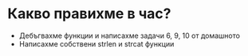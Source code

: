 # Какво правихме в час?
- Дебъгвахме функции и написахме задачи 6, 9, 10 от домашното
- Написахме собствени strlen и strcat функции